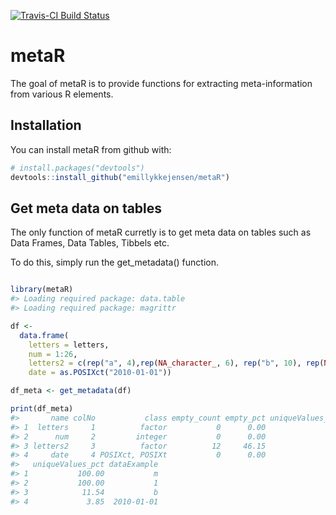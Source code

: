 
<!-- README.md is generated from README.Rmd. Please edit that file -->
[![Travis-CI Build Status](https://travis-ci.org/emillykkejensen/metaR.svg?branch=master)](https://travis-ci.org/emillykkejensen/metaR)

metaR
=====

The goal of metaR is to provide functions for extracting meta-information from various R elements.

Installation
------------

You can install metaR from github with:

``` r
# install.packages("devtools")
devtools::install_github("emillykkejensen/metaR")
```

Get meta data on tables
-----------------------

The only function of metaR curretly is to get meta data on tables such as Data Frames, Data Tables, Tibbels etc.

To do this, simply run the get\_metadata() function.

``` r

library(metaR)
#> Loading required package: data.table
#> Loading required package: magrittr

df <-
  data.frame(
    letters = letters,
    num = 1:26,
    letters2 = c(rep("a", 4),rep(NA_character_, 6), rep("b", 10), rep(NA_character_, 6)),
    date = as.POSIXct("2010-01-01"))

df_meta <- get_metadata(df)

print(df_meta)
#>       name colNo           class empty_count empty_pct uniqueValues_count
#> 1  letters     1          factor           0      0.00                 26
#> 2      num     2         integer           0      0.00                 26
#> 3 letters2     3          factor          12     46.15                  3
#> 4     date     4 POSIXct, POSIXt           0      0.00                  1
#>   uniqueValues_pct dataExample
#> 1           100.00           m
#> 2           100.00           1
#> 3            11.54           b
#> 4             3.85  2010-01-01
```

